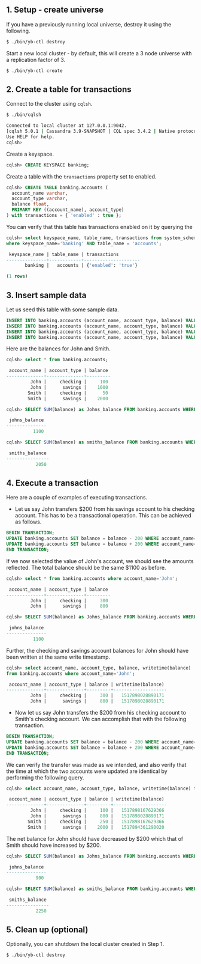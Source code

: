 ## 1. Setup - create universe

If you have a previously running local universe, destroy it using the following.

```{.sh .copy .separator-dollar}
$ ./bin/yb-ctl destroy
```

Start a new local cluster - by default, this will create a 3 node universe with a replication factor of 3.

```{.sh .copy .separator-dollar}
$ ./bin/yb-ctl create
```

## 2. Create a table for transactions

Connect to the cluster using `cqlsh`.

```{.sh .copy .separator-dollar}
$ ./bin/cqlsh
```
```sh
Connected to local cluster at 127.0.0.1:9042.
[cqlsh 5.0.1 | Cassandra 3.9-SNAPSHOT | CQL spec 3.4.2 | Native protocol v4]
Use HELP for help.
cqlsh>
```

Create a keyspace.

```{.sql .copy .separator-gt}
cqlsh> CREATE KEYSPACE banking;
```

Create a table with the `transactions` property set to enabled.

```{.sql .copy .separator-gt}
cqlsh> CREATE TABLE banking.accounts (
  account_name varchar,
  account_type varchar,
  balance float,
  PRIMARY KEY ((account_name), account_type)
) with transactions = { 'enabled' : true };
```

You can verify that this table has transactions enabled on it by querying the 

```{.sql .copy .separator-gt}
cqlsh> select keyspace_name, table_name, transactions from system_schema.tables
where keyspace_name='banking' AND table_name = 'accounts';
```
```sql
 keyspace_name | table_name | transactions
---------------+------------+---------------------
       banking |   accounts | {'enabled': 'true'}

(1 rows)
```


## 3. Insert sample data

Let us seed this table with some sample data.

```{.sql .copy}
INSERT INTO banking.accounts (account_name, account_type, balance) VALUES ('John', 'savings', 1000);
INSERT INTO banking.accounts (account_name, account_type, balance) VALUES ('John', 'checking', 100);
INSERT INTO banking.accounts (account_name, account_type, balance) VALUES ('Smith', 'savings', 2000);
INSERT INTO banking.accounts (account_name, account_type, balance) VALUES ('Smith', 'checking', 50);
```

Here are the balances for John and Smith.

```{.sql .copy .separator-gt}
cqlsh> select * from banking.accounts;
```
```sql
 account_name | account_type | balance
--------------+--------------+---------
         John |     checking |     100
         John |      savings |    1000
        Smith |     checking |      50
        Smith |      savings |    2000
```

```{.sql .copy .separator-gt}
cqlsh> SELECT SUM(balance) as Johns_balance FROM banking.accounts WHERE account_name='John';
```
```sql
 johns_balance
---------------
          1100
```

```{.sql .copy .separator-gt}
cqlsh> SELECT SUM(balance) as smiths_balance FROM banking.accounts WHERE account_name='Smith';
```
```sql
 smiths_balance
----------------
           2050

```


## 4. Execute a transaction

Here are a couple of examples of executing transactions.

- Let us say John transfers $200 from his savings account to his checking account. This has to be a transactional operation. This can be achieved as follows.

```{.sql .copy}
BEGIN TRANSACTION;
UPDATE banking.accounts SET balance = balance - 200 WHERE account_name='John' AND account_type='savings';
UPDATE banking.accounts SET balance = balance + 200 WHERE account_name='John' AND account_type='checking';
END TRANSACTION;
```

If we now selected the value of John's account, we should see the amounts reflected. The total balance should be the same $1100 as before.

```{.sql .copy .separator-gt}
cqlsh> select * from banking.accounts where account_name='John';
```
```sql
 account_name | account_type | balance
--------------+--------------+---------
         John |     checking |     300
         John |      savings |     800
```

```{.sql .copy .separator-gt}
cqlsh> SELECT SUM(balance) as Johns_balance FROM banking.accounts WHERE account_name='John';
```
```sql
 johns_balance
---------------
          1100
```

Further, the checking and savings account balances for John should have been written at the same write timestamp.

```{.sql .copy .separator-gt}
cqlsh> select account_name, account_type, balance, writetime(balance) 
from banking.accounts where account_name='John';
```
```sql
 account_name | account_type | balance | writetime(balance)
--------------+--------------+---------+--------------------
         John |     checking |     300 |   1517898028890171
         John |      savings |     800 |   1517898028890171
```


- Now let us say John transfers the $200 from his checking account to Smith's checking account. We can accomplish that with the following transaction.

```{.sql .copy}
BEGIN TRANSACTION;
UPDATE banking.accounts SET balance = balance - 200 WHERE account_name='John' AND account_type='checking';
UPDATE banking.accounts SET balance = balance + 200 WHERE account_name='Smith' AND account_type='checking';
END TRANSACTION;
```

We can verify the transfer was made as we intended, and also verify that the time at which the two accounts were updated are identical by performing the following query.

```{.sql .copy .separator-gt}
cqlsh> select account_name, account_type, balance, writetime(balance) from banking.accounts;
```
```sql
 account_name | account_type | balance | writetime(balance)
--------------+--------------+---------+--------------------
         John |     checking |     100 |   1517898167629366
         John |      savings |     800 |   1517898028890171
        Smith |     checking |     250 |   1517898167629366
        Smith |      savings |    2000 |   1517894361290020
```

The net balance for John should have decreased by $200 which that of Smith should have increased by $200.

```{.sql .copy .separator-gt}
cqlsh> SELECT SUM(balance) as Johns_balance FROM banking.accounts WHERE account_name='John';
```
```sql
 johns_balance
---------------
           900
```

```{.sql .copy .separator-gt}
cqlsh> SELECT SUM(balance) as smiths_balance FROM banking.accounts WHERE account_name='Smith';
```
```sql
 smiths_balance
----------------
           2250
```


## 5. Clean up (optional)

Optionally, you can shutdown the local cluster created in Step 1.

```{.sh .copy .separator-dollar}
$ ./bin/yb-ctl destroy
```

